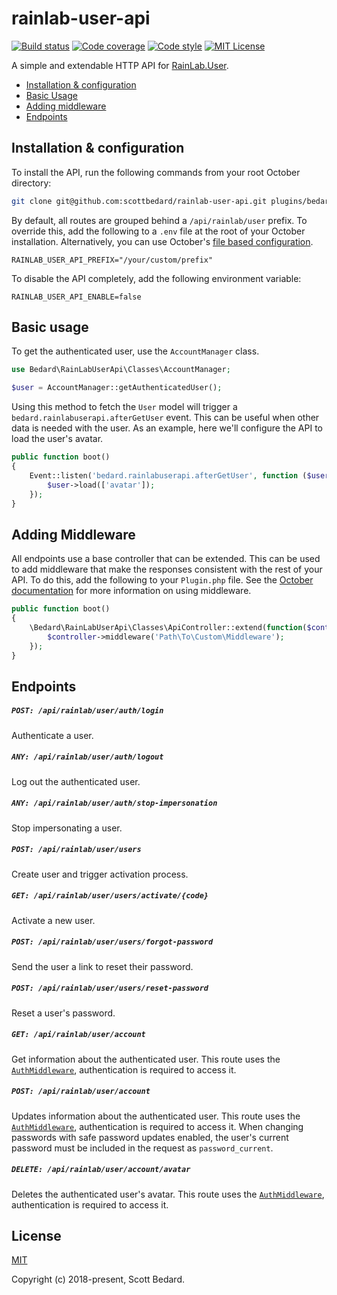 # rainlab-user-api

[![Build status](https://img.shields.io/circleci/build/github/scottbedard/rainlab-user-api)](https://circleci.com/gh/scottbedard/rainlab-user-api)
[![Code coverage](https://img.shields.io/codecov/c/github/scottbedard/rainlab-user-api)](https://codecov.io/gh/scottbedard/rainlab-user-api)
[![Code style](https://github.styleci.io/repos/124563300/shield?style=flat)](https://github.styleci.io/repos/124563300)
[![MIT License](https://img.shields.io/github/license/scottbedard/rainlab-user-api?color=blue)](https://github.com/scottbedard/rainlab-user-api/blob/master/LICENSE)

A simple and extendable HTTP API for [RainLab.User](https://github.com/rainlab/user-plugin).

- [Installation & configuration](#installation--configuration)
- [Basic Usage](#basic-usage)
- [Adding middleware](#adding-middleware)
- [Endpoints](#endpoints)

## Installation & configuration

To install the API, run the following commands from your root October directory:

```bash
git clone git@github.com:scottbedard/rainlab-user-api.git plugins/bedard/rainlabuserapi
```

By default, all routes are grouped behind a `/api/rainlab/user` prefix. To override this, add the following to a `.env` file at the root of your October installation. Alternatively, you can use October's [file based configuration](https://octobercms.com/docs/plugin/settings#file-configuration).

```
RAINLAB_USER_API_PREFIX="/your/custom/prefix"
```

To disable the API completely, add the following environment variable:

```
RAINLAB_USER_API_ENABLE=false
```

## Basic usage

To get the authenticated user, use the `AccountManager` class.

```php
use Bedard\RainLabUserApi\Classes\AccountManager;

$user = AccountManager::getAuthenticatedUser();
```

Using this method to fetch the `User` model will trigger a `bedard.rainlabuserapi.afterGetUser` event. This can be useful when other data is needed with the user. As an example, here we'll configure the API to load the user's avatar.

```php
public function boot()
{
    Event::listen('bedard.rainlabuserapi.afterGetUser', function ($user) {
        $user->load(['avatar']);
    });
}
```

## Adding Middleware

All endpoints use a base controller that can be extended. This can be used to add middleware that make the responses consistent with the rest of your API. To do this, add the following to your `Plugin.php` file. See the [October documentation](https://octobercms.com/docs/plugin/registration#registering-middleware) for more information on using middleware.

```php
public function boot()
{
    \Bedard\RainLabUserApi\Classes\ApiController::extend(function($controller) {
        $controller->middleware('Path\To\Custom\Middleware');
    });
}
```

## Endpoints

##### `POST: /api/rainlab/user/auth/login`

Authenticate a user.

##### `ANY: /api/rainlab/user/auth/logout`

Log out the authenticated user.

##### `ANY: /api/rainlab/user/auth/stop-impersonation`

Stop impersonating a user.

##### `POST: /api/rainlab/user/users`

Create user and trigger activation process.

##### `GET: /api/rainlab/user/users/activate/{code}`

Activate a new user.

##### `POST: /api/rainlab/user/users/forgot-password`

Send the user a link to reset their password.

##### `POST: /api/rainlab/user/users/reset-password`

Reset a user's password.

##### `GET: /api/rainlab/user/account`

Get information about the authenticated user. This route uses the [`AuthMiddleware`](https://github.com/rainlab/user-plugin/blob/master/classes/AuthMiddleware.php), authentication is required to access it.

##### `POST: /api/rainlab/user/account`

Updates information about the authenticated user. This route uses the [`AuthMiddleware`](https://github.com/rainlab/user-plugin/blob/master/classes/AuthMiddleware.php), authentication is required to access it. When changing passwords with safe password updates enabled, the user's current password must be included in the request as `password_current`.

##### `DELETE: /api/rainlab/user/account/avatar`

Deletes the authenticated user's avatar. This route uses the [`AuthMiddleware`](https://github.com/rainlab/user-plugin/blob/master/classes/AuthMiddleware.php), authentication is required to access it.

## License

[MIT](https://github.com/scottbedard/rainlab-user-api/blob/master/LICENSE)

Copyright (c) 2018-present, Scott Bedard.
